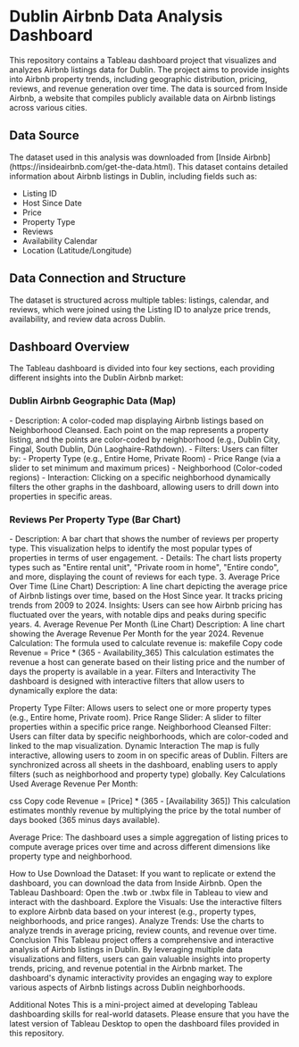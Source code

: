 # Dublin Airbnb Data Analysis Dashboard
This repository contains a Tableau dashboard project that visualizes and analyzes Airbnb listings data for Dublin. The project aims to provide insights into Airbnb property trends, including geographic distribution, pricing, reviews, and revenue generation over time. The data is sourced from Inside Airbnb, a website that compiles publicly available data on Airbnb listings across various cities.

<h2> Data Source </h2>
The dataset used in this analysis was downloaded from [Inside Airbnb](https://insideairbnb.com/get-the-data.html). This dataset contains detailed information about Airbnb listings in Dublin, including fields such as:

- Listing ID
- Host Since Date
- Price
- Property Type
- Reviews
- Availability Calendar
- Location (Latitude/Longitude)

<h2> Data Connection and Structure </h2>
The dataset is structured across multiple tables: listings, calendar, and reviews, which were joined using the Listing ID to analyze price trends, availability, and review data across Dublin.

<h2> Dashboard Overview </h2>
The Tableau dashboard is divided into four key sections, each providing different insights into the Dublin Airbnb market:

<h3> Dublin Airbnb Geographic Data (Map) </h3>
- Description: A color-coded map displaying Airbnb listings based on Neighborhood Cleansed. Each point on the map represents a property listing, and the points are color-coded by neighborhood (e.g., Dublin City, Fingal, South Dublin, Dún Laoghaire-Rathdown).
- Filters: Users can filter by:
    - Property Type (e.g., Entire Home, Private Room)
    - Price Range (via a slider to set minimum and maximum prices)
    - Neighborhood (Color-coded regions)
  - Interaction: Clicking on a specific neighborhood dynamically filters the other graphs in the dashboard, allowing users to drill down into properties in specific areas.
<h3> Reviews Per Property Type (Bar Chart) </h3>
- Description: A bar chart that shows the number of reviews per property type. This visualization helps to identify the most popular types of properties in terms of user engagement.
- Details: The chart lists property types such as "Entire rental unit", "Private room in home", "Entire condo", and more, displaying the count of reviews for each type.
3. Average Price Over Time (Line Chart)
Description: A line chart depicting the average price of Airbnb listings over time, based on the Host Since year. It tracks pricing trends from 2009 to 2024.
Insights: Users can see how Airbnb pricing has fluctuated over the years, with notable dips and peaks during specific years.
4. Average Revenue Per Month (Line Chart)
Description: A line chart showing the Average Revenue Per Month for the year 2024.
Revenue Calculation:
The formula used to calculate revenue is:
makefile
Copy code
Revenue = Price * (365 - Availability_365)
This calculation estimates the revenue a host can generate based on their listing price and the number of days the property is available in a year.
Filters and Interactivity
The dashboard is designed with interactive filters that allow users to dynamically explore the data:

Property Type Filter: Allows users to select one or more property types (e.g., Entire home, Private room).
Price Range Slider: A slider to filter properties within a specific price range.
Neighborhood Cleansed Filter: Users can filter data by specific neighborhoods, which are color-coded and linked to the map visualization.
Dynamic Interaction
The map is fully interactive, allowing users to zoom in on specific areas of Dublin.
Filters are synchronized across all sheets in the dashboard, enabling users to apply filters (such as neighborhood and property type) globally.
Key Calculations Used
Average Revenue Per Month:

css
Copy code
Revenue = [Price] * (365 - [Availability 365])
This calculation estimates monthly revenue by multiplying the price by the total number of days booked (365 minus days available).

Average Price: The dashboard uses a simple aggregation of listing prices to compute average prices over time and across different dimensions like property type and neighborhood.

How to Use
Download the Dataset: If you want to replicate or extend the dashboard, you can download the data from Inside Airbnb.
Open the Tableau Dashboard: Open the .twb or .twbx file in Tableau to view and interact with the dashboard.
Explore the Visuals: Use the interactive filters to explore Airbnb data based on your interest (e.g., property types, neighborhoods, and price ranges).
Analyze Trends: Use the charts to analyze trends in average pricing, review counts, and revenue over time.
Conclusion
This Tableau project offers a comprehensive and interactive analysis of Airbnb listings in Dublin. By leveraging multiple data visualizations and filters, users can gain valuable insights into property trends, pricing, and revenue potential in the Airbnb market. The dashboard's dynamic interactivity provides an engaging way to explore various aspects of Airbnb listings across Dublin neighborhoods.

Additional Notes
This is a mini-project aimed at developing Tableau dashboarding skills for real-world datasets.
Please ensure that you have the latest version of Tableau Desktop to open the dashboard files provided in this repository.
